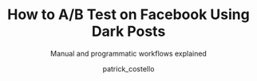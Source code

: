 ---
layout: post
title: How to A/B Test on Facebook Using Dark Posts
subtitle: Manual and programmatic workflows explained

cover_image: jekyllandhyde.png

excerpt: Lorem ipsum dolor sit amet, consectetur adipisicing elit. Quidem odit voluptates minima, iste, quasi esse accusamus libero, quaerat unde necessitatibus, inventore blanditiis. Aliquid cumque ullam quis id minima, molestias unde!

categories: [dark-testing]

author: patrick_costello

guide: true

---